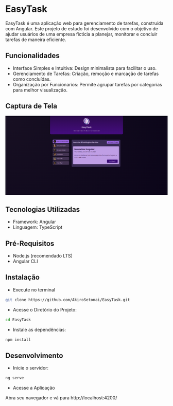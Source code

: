 <h1>EasyTask</h1>
<p>EasyTask é uma aplicação web para gerenciamento de tarefas, construída com Angular. Este projeto de estudo foi desenvolvido com o objetivo de ajudar usuários de uma empresa ficticia a planejar, monitorar e concluir tarefas de maneira eficiente.</p>

<h2>Funcionalidades</h2>
<ul>
    <li>Interface Simples e Intuitiva: Design minimalista para facilitar o uso.</li>
    <li>Gerenciamento de Tarefas: Criação, remoção e marcação de tarefas como concluídas.</li>
    <li>Organização por Funcionarios: Permite agrupar tarefas por categorias para melhor visualização.</li>
</ul>

<h2>Captura de Tela</h2>

![screenshot](Screenshot.png)

<h2>Tecnologias Utilizadas</h2>
<ul>
    <li>Framework: Angular</li>
    <li>Linguagem: TypeScript</li>
</ul>

<h2>Pré-Requisitos</h2>

<ul>
    <li>Node.js (recomendado LTS)</li>
    <li>Angular CLI</li>
</ul>

<h2>Instalação</h2>

- Execute no terminal

```sh
git clone https://github.com/AkiroSetonai/EasyTask.git
```

- Acesse o Diretório do Projeto:

```sh
cd EasyTask

```

- Instale as dependências:

```sh
npm install

```

<h2>Desenvolvimento</h2>

- Inicie o servidor:

```sh
ng serve

```

- Acesse a Aplicação

<p>Abra seu navegador e vá para http://localhost:4200/</p>
